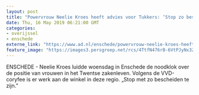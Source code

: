 ```yaml
---
layout: post
title: "Powervrouw Neelie Kroes heeft advies voor Tukkers: ‘Stop zo bescheiden te zijn’"
date: Thu, 16 May 2019 06:21:00 GMT
categories: 
- overijssel 
- enschede 
externe_link: "https://www.ad.nl/enschede/powervrouw-neelie-kroes-heeft-advies-voor-tukkers-stop-zo-bescheiden-te-zijn~a4667875/"
feature_image: "https://images3.persgroep.net/rcs/4TtfN476rB-6VtPJyNx3Zcs8EZI/diocontent/148457560/_fitwidth/400/?appId=21791a8992982cd8da851550a453bd7f&quality=0.7"
---
```


ENSCHEDE - Neelie Kroes luidde woensdag in Enschede de noodklok over de positie van vrouwen in het Twentse zakenleven. Volgens de VVD-coryfee is er werk aan de winkel in deze regio. „Stop met zo bescheiden te zijn.”
